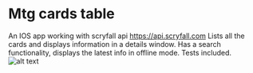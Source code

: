 # Mtg cards table
An IOS app working with scryfall api
https://api.scryfall.com
Lists all the cards and displays information in a details window. 
Has a search functionality, displays the latest info in offline mode.
Tests included.
![alt text](https://imgur.com/IW8Yp8w.jpg)
